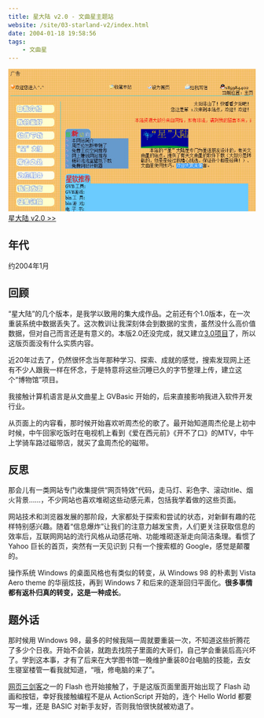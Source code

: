 ```yaml
---
title: 星大陆 v2.0 - 文曲星主题站
website: /site/03-starland-v2/index.html
date: 2004-01-18 19:58:56
tags:
    - 文曲星
---
```


[![页面截图](./star-land-v2/star-land-v2.jpg)](/site/03-starland-v2/index.html)
[星大陆 v2.0 >>](/site/03-starland-v2/index.html)

## 年代
约2004年1月

## 回顾
“星大陆”的几个版本，是我学以致用的集大成作品。之前还有个1.0版本，在一次重装系统中数据丢失了。这次教训让我深刻体会到数据的宝贵，虽然没什么高价值数据，但对自己而言还是有意义的。本版2.0还没完成，就又建立[3.0项目](/2019/07/22/star-land-v3/)了，所以这版页面没有什么实质内容。

近20年过去了，仍然很怀念当年那种学习、探索、成就的感觉，搜索发现网上还有不少人跟我一样在怀念，于是特意将这些沉睡已久的字节整理上传，建立这个“博物馆”项目。

我接触计算机语言是从文曲星上 GVBasic 开始的，后来直接影响我进入软件开发行业。

从页面上的内容看，那时候开始喜欢听周杰伦的歌了。最开始知道周杰伦是上初中时候，中午回家吃饭时在电视机上看到《爱在西元前》《开不了口》的MTV，中午上学骑车路过磁带店，就买了盒周杰伦的磁带。

## 反思
那会儿有一类网站专门收集提供“网页特效”代码，走马灯、彩色字、滚动title、烟火背景……，不少网站也喜欢堆砌这些动感元素，包括我学着做的这些页面。

网站技术和浏览器发展的那阶段，大家都处于探索和尝试的状态，对新鲜有趣的花样特别感兴趣。随着“信息爆炸”让我们的注意力越发宝贵，人们更关注获取信息的效率后，互联网网站的流行风格从动感花哨、功能堆砌逐渐走向简洁条理。看惯了 Yahoo 巨长的首页，突然有一天见识到 只有一个搜索框的 Google，感觉是颠覆的。

操作系统 Windows 的桌面风格也有类似的转变，从 Windows 98 的朴素到 Vista Aero theme 的华丽炫技，再到 Windows 7 和后来的逐渐回归平面化。**很多事情都有返朴归真的转变，这是一种成长**。

## 题外话
那时候用 Windows 98，最多的时候我隔一周就要重装一次，不知道这些折腾花了多少个日夜。开始不会装，就跑去找院子里面的大哥们，自己学会重装后高兴坏了。学到这本事，才有了后来在大学图书馆一晚维护重装80台电脑的技能，去女生寝室楼管一看我就知道，“哦，修电脑的来了”。

[网页三剑客](https://baike.baidu.com/item/%E7%BD%91%E9%A1%B5%E4%B8%89%E5%89%91%E5%AE%A2)之一的 Flash 也开始接触了，于是这版页面里面开始出现了 Flash 动画和按钮，幸好我接触编程不是从 ActionScript 开始的，连个 Hello World 都要写一堆，还是 BASIC 对新手友好，否则我怕很快就被劝退了。
